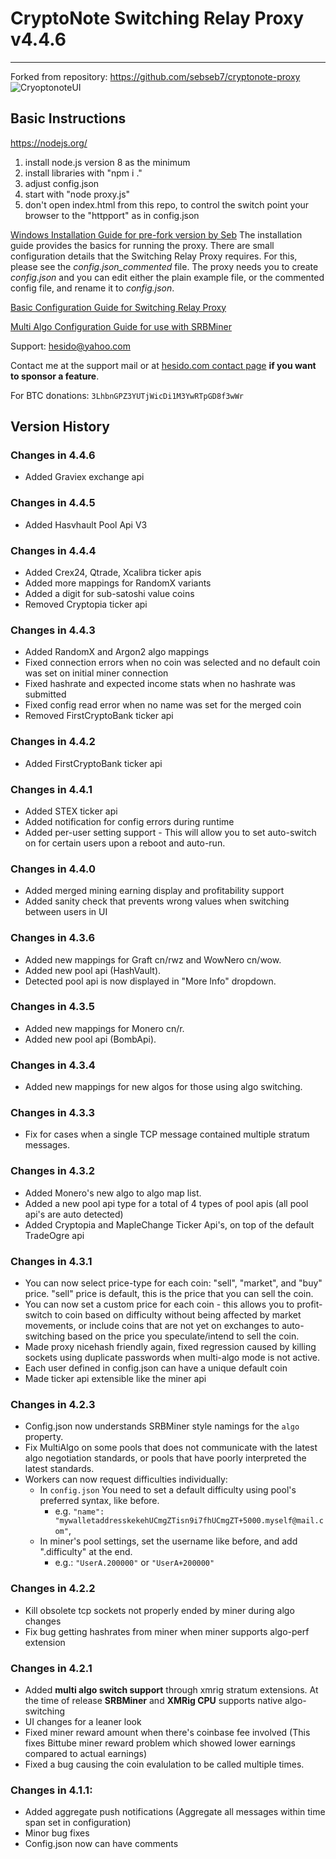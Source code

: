 # CryptoNote Switching Relay Proxy v4.4.6
***
Forked from repository: https://github.com/sebseb7/cryptonote-proxy
![CryoptonoteUI](https://images2.imgbox.com/7d/3e/A8slRmiN_o.png)

## Basic Instructions
https://nodejs.org/
1. install node.js version 8 as the minimum
1. install libraries with "npm i ."
1. adjust config.json
1. start with "node proxy.js"
1. don't open index.html from this repo, to control the switch point your browser to the "httpport" as in config.json

[Windows Installation Guide for pre-fork version by Seb](https://github.com/sebseb7/cryptonote-proxy/wiki/Installation-guide-for-cryptonote-proxy)
The installation guide provides the basics for running the proxy. There are small configuration details that the Switching Relay Proxy requires. For this, please see the *config.json_commented* file. The proxy needs you to create *config.json* and you can edit either the plain example file, or the commented config file, and rename it to *config.json*.

[Basic Configuration Guide for Switching Relay Proxy](https://github.com/hesido/cryptonote-switching-relay-proxy/wiki/Basic-Configuration)

[Multi Algo Configuration Guide for use with SRBMiner](https://github.com/hesido/cryptonote-switching-relay-proxy/wiki/Multi-Algo-switching-setup-using-SRBMiner)

Support: <hesido@yahoo.com>

Contact me at the support mail or at [hesido.com contact page](http://www.hesido.com/base.php?page=general&sub=contact) **if you want to sponsor a feature**.

For BTC donations: `3LhbnGPZ3YUTjWicDi1M3YwRTpGD8f3wWr`

## Version History
### Changes in 4.4.6
* Added Graviex exchange api
### Changes in 4.4.5
* Added Hasvhault Pool Api V3
### Changes in 4.4.4
* Added Crex24, Qtrade, Xcalibra ticker apis
* Added more mappings for RandomX variants
* Added a digit for sub-satoshi value coins
* Removed Cryptopia ticker api
### Changes in 4.4.3
* Added RandomX and Argon2 algo mappings
* Fixed connection errors when no coin was selected and no default coin was set on initial miner connection
* Fixed hashrate and expected income stats when no hashrate was submitted
* Fixed config read error when no name was set for the merged coin
* Removed FirstCryptoBank ticker api
### Changes in 4.4.2
* Added FirstCryptoBank ticker api 
### Changes in 4.4.1
* Added STEX ticker api
* Added notification for config errors during runtime
* Added per-user setting support - This will allow you to set auto-switch on for certain users upon a reboot and auto-run.
### Changes in 4.4.0
* Added merged mining earning display and profitability support
* Added sanity check that prevents wrong values when switching between users in UI
### Changes in 4.3.6
* Added new mappings for Graft cn/rwz and WowNero cn/wow.
* Added new pool api (HashVault).
* Detected pool api is now displayed in "More Info" dropdown.
### Changes in 4.3.5
* Added new mappings for Monero cn/r.
* Added new pool api (BombApi).
### Changes in 4.3.4
* Added new mappings for new algos for those using algo switching.
### Changes in 4.3.3
* Fix for cases when a single TCP message contained multiple stratum messages.
### Changes in 4.3.2
* Added Monero's new algo to algo map list.
* Added a new pool api type for a total of 4 types of pool apis (all pool api's are auto detected)
* Added Cryptopia and MapleChange Ticker Api's, on top of the default TradeOgre api
### Changes in 4.3.1
* You can now select price-type for each coin: "sell", "market", and "buy" price. "sell" price is default, this is the price that you can sell the coin.
* You can now set a custom price for each coin - this allows you to profit-switch to coin based on difficulty without being affected by market movements, or include coins that are not yet on exchanges to auto-switching based on the price you speculate/intend to sell the coin.
* Made proxy nicehash friendly again, fixed regression caused by killing sockets using duplicate passwords when multi-algo mode is not active.
* Each user defined in config.json can have a unique default coin
* Made ticker api extensible like the miner api

### Changes in 4.2.3
* Config.json now understands SRBMiner style namings for the `algo` property.
* Fix MultiAlgo on some pools that does not communicate with the latest algo negotiation standards, or pools that have poorly interpreted the latest standards.
* Workers can now request difficulties individually:
    * In `config.json` You need to set a default difficulty using pool's preferred syntax, like before.
        * e.g. `"name": "mywalletaddresskekehUCmgZTisn9i7fhUCmgZT+5000.myself@mail.com"`,
    * In miner's pool settings, set the username like before, and add ".difficulty" at the end.
        * e.g.: `"UserA.200000"` or `"UserA+200000"`
### Changes in 4.2.2
* Kill obsolete tcp sockets not properly ended by miner during algo changes
* Fix bug getting hashrates from miner when miner supports algo-perf extension
### Changes in 4.2.1
* Added **multi algo switch support** through xmrig stratum extensions. At the time of release **SRBMiner** and **XMRig CPU** supports native algo-switching
* UI changes for a leaner look
* Fixed miner reward amount when there's coinbase fee involved (This fixes Bittube miner reward problem which showed lower earnings compared to actual earnings)
* Fixed a bug causing the coin evalulation to be called multiple times.
### Changes in 4.1.1:
* Added aggregate push notifications (Aggregate all messages within time span set in configuration)
* Minor bug fixes
* Config.json now can have comments
